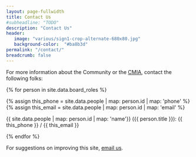 ```yaml
---
layout: page-fullwidth
title: Contact Us
#subheadline: "TODO"
description: "Contact Us"
header:
   image: "various/sign1-crop-alternate-680x80.jpg"
   background-color:  "#ba8b3d"
permalink: "/contact/"
breadcrumb: false
---
```


For more information about the Community or the <a href="/cmia">CMIA</a>, contact the following folks:

{% for person in site.data.board_roles %}

  {% assign this_phone = site.data.people | map: person.id | map: 'phone' %}
  {% assign this_email = site.data.people | map: person.id | map: 'email' %}

  {{ site.data.people | map: person.id | map: 'name'}} ({{ person.title }}):  {{ this_phone }} / {{ this_email }}
  
{% endfor %}


For suggestions on improving this site, <a href="mailto:carrolltonmanorweb@gmail.com">email us</a>.